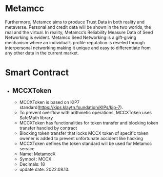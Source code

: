 # Metamcc

Furthermore, Metamcc aims to produce Trust Data in both reality and metaverse. Personal and credit data will be shown in the two worlds, the real and the virtual. In reality, Metamcc’s Reliability Measure Data of Seed Networking is evident. Metamcc Seed Networking is a gift-giving mechanism where an individual’s profile reputation is reveled through interpersonal networking making it unique and easy to differentiate from any other data in the current market.  

# Smart Contract

- ## MCCXToken
    - MCCXToken is based on KIP7 standard(https://kips.klaytn.foundation/KIPs/kip-7).
    - To prevent overflow with arithmetic operations, MCCXToken uses SafeMath library
    - MCCXToken has functionalities for token transfer and blocking token transfer handled by contract
    - Blocking token transfer that locks MCCX token of specific token owener is added to prevent unfortunate accident like hacking
    - MCCXToken defines the token standard will be used for Metamcc service
    - Name: MetamccX
    - Symbol : MCCX
    - Decimals: 18
    - update date: 2022.08.10.



